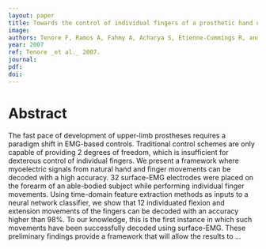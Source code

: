 ```yaml
---
layout: paper
title: Towards the control of individual fingers of a prosthetic hand using surface EMG signals
image:
authors: Tenore F, Ramos A, Fahmy A, Acharya S, Etienne-Cummings R, and Thakor NV.
year: 2007
ref: Tenore _et al._ 2007.
journal: 
pdf: 
doi: 
---
```


# Abstract
The fast pace of development of upper-limb prostheses requires a paradigm shift in EMG-based controls. Traditional control schemes are only capable of providing 2 degrees of freedom, which is insufficient for dexterous control of individual fingers. We present a framework where myoelectric signals from natural hand and finger movements can be decoded with a high accuracy. 32 surface-EMG electrodes were placed on the forearm of an able-bodied subject while performing individual finger movements. Using time-domain feature extraction methods as inputs to a neural network classifier, we show that 12 individuated flexion and extension movements of the fingers can be decoded with an accuracy higher than 98%. To our knowledge, this is the first instance in which such movements have been successfully decoded using surface-EMG. These preliminary findings provide a framework that will allow the results to …

